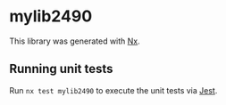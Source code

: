 # mylib2490

This library was generated with [Nx](https://nx.dev).

## Running unit tests

Run `nx test mylib2490` to execute the unit tests via [Jest](https://jestjs.io).
